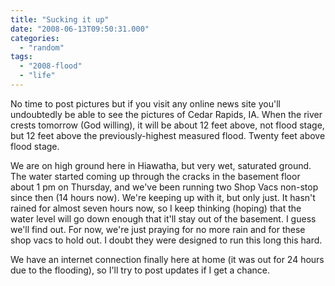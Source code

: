 ```yaml
---
title: "Sucking it up"
date: "2008-06-13T09:50:31.000"
categories: 
  - "random"
tags: 
  - "2008-flood"
  - "life"
---
```


No time to post pictures but if you visit any online news site you'll undoubtedly be able to see the pictures of Cedar Rapids, IA. When the river crests tomorrow (God willing), it will be about 12 feet above, not flood stage, but 12 feet above the previously-highest measured flood. Twenty feet above flood stage.

We are on high ground here in Hiawatha, but very wet, saturated ground. The water started coming up through the cracks in the basement floor about 1 pm on Thursday, and we've been running two Shop Vacs non-stop since then (14 hours now). We're keeping up with it, but only just. It hasn't rained for almost seven hours now, so I keep thinking (hoping) that the water level will go down enough that it'll stay out of the basement. I guess we'll find out. For now, we're just praying for no more rain and for these shop vacs to hold out. I doubt they were designed to run this long this hard.

We have an internet connection finally here at home (it was out for 24 hours due to the flooding), so I'll try to post updates if I get a chance.
